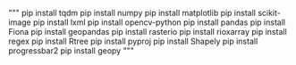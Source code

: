"""
pip install tqdm
pip install numpy
pip install matplotlib
pip install scikit-image
pip install lxml
pip install opencv-python
pip install pandas
pip install Fiona
pip install geopandas
pip install rasterio
pip install rioxarray
pip install regex
pip install Rtree
pip install pyproj
pip install Shapely
pip install progressbar2
pip install geopy
"""